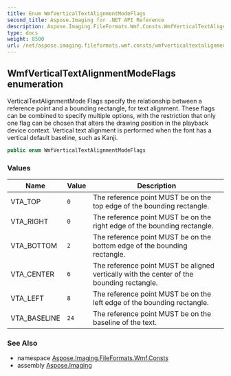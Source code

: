 ```yaml
---
title: Enum WmfVerticalTextAlignmentModeFlags
second_title: Aspose.Imaging for .NET API Reference
description: Aspose.Imaging.FileFormats.Wmf.Consts.WmfVerticalTextAlignmentModeFlags enum. VerticalTextAlignmentMode Flags specify the relationship between a reference point and a bounding rectangle for text alignment. These flags can be combined to specify multiple options with the restriction that only one flag can be chosen that alters the drawing position in the playback device context. Vertical text alignment is performed when the font has a vertical default baseline such as Kanji
type: docs
weight: 8500
url: /net/aspose.imaging.fileformats.wmf.consts/wmfverticaltextalignmentmodeflags/
---
```

## WmfVerticalTextAlignmentModeFlags enumeration

VerticalTextAlignmentMode Flags specify the relationship between a reference point and a bounding rectangle, for text alignment. These flags can be combined to specify multiple options, with the restriction that only one flag can be chosen that alters the drawing position in the playback device context. Vertical text alignment is performed when the font has a vertical default baseline, such as Kanji.

```csharp
public enum WmfVerticalTextAlignmentModeFlags
```

### Values

| Name | Value | Description |
| --- | --- | --- |
| VTA_TOP | `0` | The reference point MUST be on the top edge of the bounding rectangle. |
| VTA_RIGHT | `0` | The reference point MUST be on the right edge of the bounding rectangle. |
| VTA_BOTTOM | `2` | The reference point MUST be on the bottom edge of the bounding rectangle. |
| VTA_CENTER | `6` | The reference point MUST be aligned vertically with the center of the bounding rectangle. |
| VTA_LEFT | `8` | The reference point MUST be on the left edge of the bounding rectangle. |
| VTA_BASELINE | `24` | The reference point MUST be on the baseline of the text. |

### See Also

* namespace [Aspose.Imaging.FileFormats.Wmf.Consts](../../aspose.imaging.fileformats.wmf.consts/)
* assembly [Aspose.Imaging](../../)


